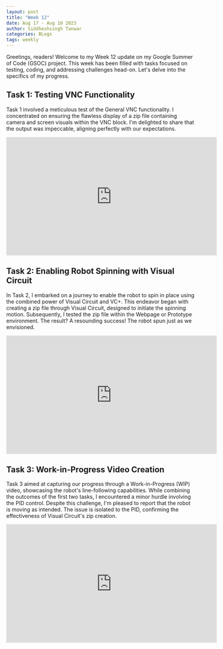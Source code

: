 ```yaml
---
layout: post
title: "Week 12"
date: Aug 17 - Aug 10 2023
author: Siddheshsingh Tanwar
categories: BLogs
tags: weekly
---
```


Greetings, readers! Welcome to my Week 12 update on my Google Summer of Code (GSOC) project. This week has been filled with tasks focused on testing, coding, and addressing challenges head-on. Let's delve into the specifics of my progress.

## Task 1: Testing VNC Functionality
Task 1 involved a meticulous test of the General VNC functionality. I concentrated on ensuring the flawless display of a zip file containing camera and screen visuals within the VNC block. I'm delighted to share that the output was impeccable, aligning perfectly with our expectations.
<iframe width="560" height="315" src="https://www.youtube.com/embed/n15poXMcIAg" title="YouTube video player" frameborder="0" allow="accelerometer; autoplay; clipboard-write; encrypted-media; gyroscope; picture-in-picture; web-share" allowfullscreen></iframe>

## Task 2: Enabling Robot Spinning with Visual Circuit
In Task 2, I embarked on a journey to enable the robot to spin in place using the combined power of Visual Circuit and VC+. This endeavor began with creating a zip file through Visual Circuit, designed to initiate the spinning motion. Subsequently, I tested the zip file within the Webpage or Prototype environment. The result? A resounding success! The robot spun just as we envisioned.
<iframe width="560" height="315" src="https://www.youtube.com/embed/RBlDoH7XIPs" title="YouTube video player" frameborder="0" allow="accelerometer; autoplay; clipboard-write; encrypted-media; gyroscope; picture-in-picture; web-share" allowfullscreen></iframe>

## Task 3: Work-in-Progress Video Creation
Task 3 aimed at capturing our progress through a Work-in-Progress (WIP) video, showcasing the robot's line-following capabilities. While combining the outcomes of the first two tasks, I encountered a minor hurdle involving the PID control. Despite this challenge, I'm pleased to report that the robot is moving as intended. The issue is isolated to the PID, confirming the effectiveness of Visual Circuit's zip creation.
<iframe width="560" height="315" src="https://www.youtube.com/embed/H-osIHo5NLM" title="YouTube video player" frameborder="0" allow="accelerometer; autoplay; clipboard-write; encrypted-media; gyroscope; picture-in-picture; web-share" allowfullscreen></iframe>